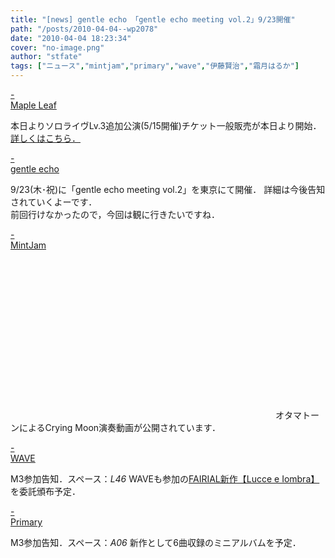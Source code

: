 ```yaml
---
title: "[news] gentle echo 「gentle echo meeting vol.2」9/23開催"
path: "/posts/2010-04-04--wp2078"
date: "2010-04-04 18:23:34"
cover: "no-image.png"
author: "stfate"
tags: ["ニュース","mintjam","primary","wave","伊藤賢治","霜月はるか"]
---
```


<style type="text/css">
<!--
p {white-space: pre-wrap};
-->
</style>

<a class="topics" href="http://shimotsukin.com/" target="_blank">- Maple Leaf</a>
<div class="news">本日よりソロライヴLv.3追加公演(5/15開催)チケット一般販売が本日より開始．
<a href="http://shimotsukin.com/live/ch.html" target="_blank">詳しくはこちら．</a></div>

<a class="topics" href="http://www.gentleecho.net/" target="_blank">- gentle echo</a>
<div class="news">9/23(木･祝)に「gentle echo meeting vol.2」を東京にて開催．
詳細は今後告知されていくよーです．
<div id="talk">前回行けなかったので，今回は観に行きたいですね．</div></div>

<a class="topics" href="http://ameblo.jp/mint-jam/" target="_blank">- MintJam</a>
<div class="news"><object width="420" height="255"><param name="movie" value="http://www.youtube.com/v/xWkuJFQRNSY&hl=ja_JP&fs=1&"></param><param name="allowFullScreen" value="true"></param><param name="allowscriptaccess" value="always"></param><embed src="http://www.youtube.com/v/xWkuJFQRNSY&hl=ja_JP&fs=1&" type="application/x-shockwave-flash" allowscriptaccess="always" allowfullscreen="true" width="420" height="255"></embed></object>
オタマトーンによるCrying Moon演奏動画が公開されています．</div>

<a class="topics" href="http://www.circle-wave.net/" target="_blank">- WAVE</a>
<div class="news">M3参加告知．スペース：<em>L46</em>
WAVEも参加の<a href="http://www.fairial.com/" target="_blank">FAIRIAL新作【Lucce e Iombra】</a>を委託頒布予定．</div>

<a class="topics" href="http://primary-yuiko.com/" target="_blank">- Primary</a>
<div class="news">M3参加告知．スペース：<em>A06</em>
新作として6曲収録のミニアルバムを予定．</div>